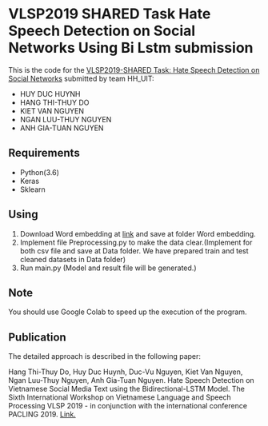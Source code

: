 # VLSP2019 SHARED Task Hate Speech Detection on Social Networks Using Bi Lstm submission

This is the code for the [VLSP2019-SHARED Task: Hate Speech Detection on Social Networks](https://www.aivivn.com/contests/8?fbclid=IwAR0AncPW2Hy6uH4jrNYS0-lpmmPqru2yslZVAjV6GOl8KqhrO9FM1CXAiNc) submitted by team HH_UIT:

* HUY DUC HUYNH
* HANG THI-THUY DO
* KIET VAN NGUYEN
* NGAN LUU-THUY NGUYEN
* ANH GIA-TUAN NGUYEN

## Requirements

* Python(3.6)
* Keras
* Sklearn

## Using

1. Download Word embedding at [link](https://fasttext.cc/docs/en/crawl-vectors.html) and save at folder Word embedding.
2. Implement file Preprocessing.py to make the data clear.(Implement for both csv file and save at Data folder. We have prepared train and test cleaned datasets in Data folder)
3. Run main.py (Model and result file will be generated.)

## Note


You should use Google Colab to speed up the execution of the program.

## Publication
The detailed approach is described in the following paper:

Hang Thi-Thuy Do, Huy Duc Huynh, Duc-Vu Nguyen, Kiet Van Nguyen, Ngan Luu-Thuy Nguyen, Anh Gia-Tuan Nguyen. Hate Speech Detection on Vietnamese Social Media Text using the Bidirectional-LSTM Model. The Sixth International Workshop on Vietnamese Language and Speech Processing VLSP 2019 - in conjunction with the international conference PACLING 2019. [Link.](http://vlsp.org.vn/sites/default/files/2019-10/VLSP2019-HSD-DoThiThuyHang.pdf?fbclid=IwAR2bSe5pTkGKCjk1SayOZosSoHT_YZqF1En57WB7n58ptELGIoBXIWl-msQ)
